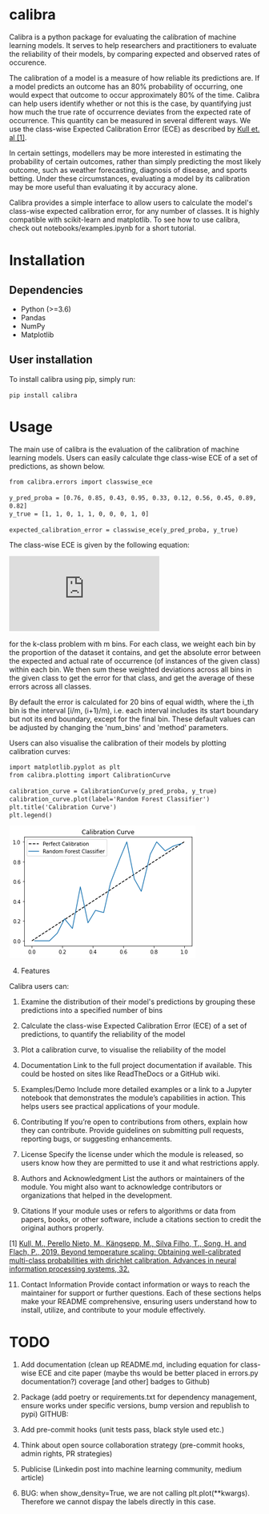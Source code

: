 # calibra

Calibra is a python package for evaluating the calibration of machine learning models. It serves to help researchers and practitioners to evaluate the reliability of their models, by comparing expected and observed rates of occurence.

The calibration of a model is a measure of how reliable its predictions are. If a model predicts an outcome has an 80% probability of occurring, one would expect that outcome to occur approximately 80% of the time. Calibra can help users identify whether or not this is the case, by quantifying just how much the true rate of occurrence deviates from the expected rate of occurrence. This quantity can be measured in several different ways. We use the class-wise Expected Calibration Error (ECE) as described by [Kull et. al [1]](https://proceedings.neurips.cc/paper/2019/hash/8ca01ea920679a0fe3728441494041b9-Abstract.html).

In certain settings, modellers may be more interested in estimating the probability of certain outcomes, rather than simply predicting the most likely outcome, such as weather forecasting, diagnosis of disease, and sports betting. Under these circumstances, evaluating a model by its calibration may be more useful than evaluating it by accuracy alone.
    
Calibra provides a simple interface to allow users to calculate the model's class-wise expected calibration error, for any number of classes. It is highly compatible with scikit-learn and matplotlib.
To see how to use calibra, check out notebooks/examples.ipynb for a short tutorial. 


# Installation
## Dependencies
- Python (>=3.6)
- Pandas
- NumPy 
- Matplotlib

## User installation

To install calibra using pip, simply run:

`pip install calibra`

# Usage
The main use of calibra is the evaluation of the calibration of machine learning models. Users can easily calculate thge class-wise ECE of a set of predictions, as shown below.

```
from calibra.errors import classwise_ece

y_pred_proba = [0.76, 0.85, 0.43, 0.95, 0.33, 0.12, 0.56, 0.45, 0.89, 0.82]
y_true = [1, 1, 0, 1, 1, 0, 0, 0, 1, 0]

expected_calibration_error = classwise_ece(y_pred_proba, y_true) 
``` 

The class-wise ECE is given by the following equation: 

![equation](https://latex.codecogs.com/gif.latex?%5Cfrac%7B1%7D%7Bk%7D%5Csum_%7Bi%3D1%7D%5E%7Bk%7D%5Csum_%7Bj%3D1%7D%5E%7Bm%7D%5Cfrac%7B%7CB_%7Bj%2Ci%7D%7C%7D%7Bn%7D%7Cy_i%28B_%7Bj%2Ci%7D%29-%5Cbar%7Bp%7D_%7Bi%7D%28B_%7Bj%2Ci%7D%29%7C) 

for the k-class problem with m bins. For each class, we weight each bin by the proportion of the dataset it contains, and get the absolute error between the expected and actual rate of occurrence (of instances of the given class) within each bin. We then sum these weighted deviations across all bins in the given class to get the error for that class, and get the average of these errors across all classes. 

By default the error is calculated for 20 bins of equal width, where the i_th bin is the interval [i/m, (i+1)/m), i.e. each interval includes its start boundary but not its end boundary, except for the final bin. 
These default values can be adjusted by changing the 'num_bins' and 'method' parameters.

Users can also visualise the calibration of their models by plotting calibration curves:

```
import matplotlib.pyplot as plt
from calibra.plotting import CalibrationCurve

calibration_curve = CalibrationCurve(y_pred_proba, y_true)
calibration_curve.plot(label='Random Forest Classifier')
plt.title('Calibration Curve')
plt.legend()
```

![output](random_forest_calibration_curve_example.png)

4. Features

Calibra users can:
1. Examine the distribution of their model's predictions by grouping these predictions into a specified number of bins
2. Calculate the class-wise Expected Calibration Error (ECE) of a set of predictions, to quantify the reliability of the model
3. Plot a calibration curve, to visualise the reliability of the model



5. Documentation
Link to the full project documentation if available. This could be hosted on sites like ReadTheDocs or a GitHub wiki.

6. Examples/Demo
Include more detailed examples or a link to a Jupyter notebook that demonstrates the module’s capabilities in action. This helps users see practical applications of your module.

7. Contributing
If you’re open to contributions from others, explain how they can contribute. Provide guidelines on submitting pull requests, reporting bugs, or suggesting enhancements.

8. License
Specify the license under which the module is released, so users know how they are permitted to use it and what restrictions apply.

9. Authors and Acknowledgment
List the authors or maintainers of the module. You might also want to acknowledge contributors or organizations that helped in the development.

10. Citations
If your module uses or refers to algorithms or data from papers, books, or other software, include a citations section to credit the original authors properly.

[1] [Kull, M., Perello Nieto, M., Kängsepp, M., Silva Filho, T., Song, H. and Flach, P., 2019. Beyond temperature scaling: Obtaining well-calibrated multi-class probabilities with dirichlet calibration. Advances in neural information processing systems, 32.](https://proceedings.neurips.cc/paper/2019/hash/8ca01ea920679a0fe3728441494041b9-Abstract.html)

11. Contact Information
Provide contact information or ways to reach the maintainer for support or further questions.
Each of these sections helps make your README comprehensive, ensuring users understand how to install, utilize, and contribute to your module effectively.







# TODO
1. Add documentation (clean up README.md, including equation for class-wise ECE and cite paper (maybe ths would be better placed in errors.py documentation?) coverage [and other] badges to Github)
2. Package (add poetry or requirements.txt for dependency management, ensure works under specific versions, bump version and republish to pypi)
GITHUB:
3. Add pre-commit hooks (unit tests pass, black style used etc.)
4. Think about open source collaboration strategy (pre-commit hooks, admin rights, PR strategies)
5. Publicise (Linkedin post into machine learning community, medium article)

6. BUG: when show_density=True, we are not calling plt.plot(**kwargs). Therefore we cannot dispay the labels directly in this case. 

